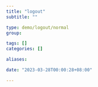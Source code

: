 ```yaml
---
title: "logout"
subtitle: ""

type: demo/logout/normal
group:

tags: []
categories: []

aliases:

date: "2023-03-28T00:00:28+08:00"

---
```


